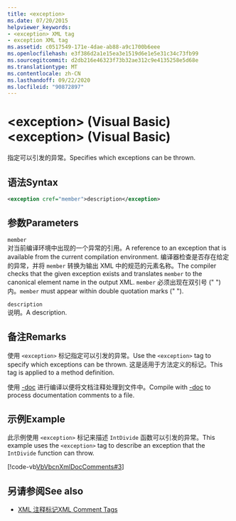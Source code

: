 ```yaml
---
title: <exception>
ms.date: 07/20/2015
helpviewer_keywords:
- <exception> XML tag
- exception XML tag
ms.assetid: c0517549-171e-4dae-ab88-a9c1700b6eee
ms.openlocfilehash: e3f386d2a1e15ea3e1519d6e1e5e31c34c73fb99
ms.sourcegitcommit: d2db216e46323f73b32ae312c9e4135258e5d68e
ms.translationtype: MT
ms.contentlocale: zh-CN
ms.lasthandoff: 09/22/2020
ms.locfileid: "90872897"
---
```

# <a name="exception-visual-basic"></a><span data-ttu-id="691b3-101">\<exception> (Visual Basic)</span><span class="sxs-lookup"><span data-stu-id="691b3-101">\<exception> (Visual Basic)</span></span>

<span data-ttu-id="691b3-102">指定可以引发的异常。</span><span class="sxs-lookup"><span data-stu-id="691b3-102">Specifies which exceptions can be thrown.</span></span>  
  
## <a name="syntax"></a><span data-ttu-id="691b3-103">语法</span><span class="sxs-lookup"><span data-stu-id="691b3-103">Syntax</span></span>  
  
```xml  
<exception cref="member">description</exception>  
```  
  
## <a name="parameters"></a><span data-ttu-id="691b3-104">参数</span><span class="sxs-lookup"><span data-stu-id="691b3-104">Parameters</span></span>  

 `member`  
 <span data-ttu-id="691b3-105">对当前编译环境中出现的一个异常的引用。</span><span class="sxs-lookup"><span data-stu-id="691b3-105">A reference to an exception that is available from the current compilation environment.</span></span> <span data-ttu-id="691b3-106">编译器检查是否存在给定的异常，并将 `member` 转换为输出 XML 中的规范的元素名称。</span><span class="sxs-lookup"><span data-stu-id="691b3-106">The compiler checks that the given exception exists and translates `member` to the canonical element name in the output XML.</span></span> <span data-ttu-id="691b3-107">`member` 必须出现在双引号 (" ") 内。</span><span class="sxs-lookup"><span data-stu-id="691b3-107">`member` must appear within double quotation marks (" ").</span></span>  
  
 `description`  
 <span data-ttu-id="691b3-108">说明。</span><span class="sxs-lookup"><span data-stu-id="691b3-108">A description.</span></span>  
  
## <a name="remarks"></a><span data-ttu-id="691b3-109">备注</span><span class="sxs-lookup"><span data-stu-id="691b3-109">Remarks</span></span>  

 <span data-ttu-id="691b3-110">使用 `<exception>` 标记指定可以引发的异常。</span><span class="sxs-lookup"><span data-stu-id="691b3-110">Use the `<exception>` tag to specify which exceptions can be thrown.</span></span> <span data-ttu-id="691b3-111">这是适用于方法定义的标记。</span><span class="sxs-lookup"><span data-stu-id="691b3-111">This tag is applied to a method definition.</span></span>  
  
 <span data-ttu-id="691b3-112">使用 [-doc](../../reference/command-line-compiler/doc.md) 进行编译以便将文档注释处理到文件中。</span><span class="sxs-lookup"><span data-stu-id="691b3-112">Compile with [-doc](../../reference/command-line-compiler/doc.md) to process documentation comments to a file.</span></span>  
  
## <a name="example"></a><span data-ttu-id="691b3-113">示例</span><span class="sxs-lookup"><span data-stu-id="691b3-113">Example</span></span>  

 <span data-ttu-id="691b3-114">此示例使用 `<exception>` 标记来描述 `IntDivide` 函数可以引发的异常。</span><span class="sxs-lookup"><span data-stu-id="691b3-114">This example uses the `<exception>` tag to describe an exception that the `IntDivide` function can throw.</span></span>  
  
 [!code-vb[VbVbcnXmlDocComments#3](~/samples/snippets/visualbasic/VS_Snippets_VBCSharp/VbVbcnXmlDocComments/VB/Class1.vb#3)]  
  
## <a name="see-also"></a><span data-ttu-id="691b3-115">另请参阅</span><span class="sxs-lookup"><span data-stu-id="691b3-115">See also</span></span>

- [<span data-ttu-id="691b3-116">XML 注释标记</span><span class="sxs-lookup"><span data-stu-id="691b3-116">XML Comment Tags</span></span>](index.md)
